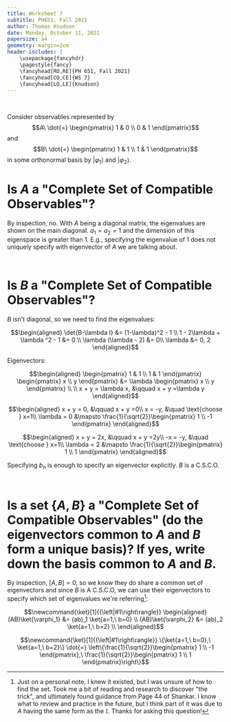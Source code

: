 ```yaml
---
title: Worksheet 7
subtitle: PH651, Fall 2021
author: Thomas Knudson
date: Monday, October 11, 2021
papersize: a4
geometry: margin=2cm
header-includes: |
    \usepackage{fancyhdr}
    \pagestyle{fancy}
    \fancyhead[RO,RE]{PH 651, Fall 2021}
    \fancyhead[CO,CE]{WS 7}
    \fancyhead[LO,LE]{Knudson}
---
```


$$\ $$

Consider observables represented by $$A\ \dot{=} \begin{pmatrix} 1 & 0 \\ 0 & 1 \end{pmatrix}$$ and $$B\ \dot{=} \begin{pmatrix} 1 & 1 \\ 1 & 1 \end{pmatrix}$$ in some orthonormal basis by $\newcommand{\ket}[1]{{\left|#1\right\rangle}}\ket{\varphi_1}$ and $\newcommand{\ket}[1]{{\left|#1\right\rangle}}\ket{\varphi_2}$.

# Is $A$ a "Complete Set of Compatible Observables"?

By inspection, no. With $A$ being a diagonal matrix, the eigenvalues are shown on the main diagonal. $a_1 = a_2 = 1$ and the dimension of this eigenspace is greater than $1$. E.g., specifying the eigenvalue of $1$ does not uniquely specify with eigenvector of $A$ we are talking about. $$\ $$

# Is $B$ a "Complete Set of Compatible Observables"?

$B$ isn't diagonal, so we need to find the eigenvalues:

$$\begin{aligned}
\det{B-\lambda I} &= (1-\lambda)^2 - 1 \\
1 - 2\lambda + \lambda ^2 - 1 &= 0 \\
\lambda (\lambda - 2) &= 0\\
\lambda &= 0, 2
\end{aligned}$$

Eigenvectors:

$$\begin{aligned}
\begin{pmatrix} 1 & 1 \\ 1 & 1 \end{pmatrix} \begin{pmatrix} x \\ y \end{pmatrix} &= \lambda \begin{pmatrix} x \\ y \end{pmatrix} \\
\\
x + y = \lambda x, &\qquad x + y =\lambda y
\end{aligned}$$

$$\begin{aligned}
x + y = 0, &\qquad x + y =0\\
x = -y, &\quad \text{choose } x=1\\
\lambda = 0 &\mapsto \frac{1}{\sqrt{2}}\begin{pmatrix} 1 \\ -1 \end{pmatrix}
\end{aligned}$$

$$\begin{aligned}
x + y = 2x, &\qquad x + y =2y\\
-x = -y, &\quad \text{choose } x=1\\
\lambda = 2 &\mapsto \frac{1}{\sqrt{2}}\begin{pmatrix} 1 \\ 1 \end{pmatrix}
\end{aligned}$$

Specifying $b_n$ is enough to specify an eigenvector explicitly. $B$ is a C.S.C.O. $$\ $$

# Is a set $\{ A, B \}$ a "Complete Set of Compatible Observables" (do the eigenvectors common to $A$ and $B$ form a unique basis)? If yes, write down the basis common to $A$ and $B$.

By inspection, $[A, B]=0$, so we know they do share a common set of eigenvectors and since $B$ is A C.S.C.O, we can use their eigenvectors to specify which set of eigenvalues we're referring[^1]:

$$\newcommand{\ket}[1]{{\left|#1\right\rangle}}
\begin{aligned}
(AB)\ket{\varphi_1} &= (ab)_1 \ket{a=1,\ b=0} \\
(AB)\ket{\varphi_2} &= (ab)_2 \ket{a=1,\ b=2} \\
\end{aligned}$$

$$\newcommand{\ket}[1]{{\left|#1\right\rangle}}
\{\ket{a=1,\ b=0},\ \ket{a=1,\ b=2}\} \dot{=} \left\{\frac{1}{\sqrt{2}}\begin{pmatrix} 1 \\ -1 \end{pmatrix},\ \frac{1}{\sqrt{2}}\begin{pmatrix} 1 \\ 1 \end{pmatrix}\right\}$$

[^1]: Just on a personal note, I knew it existed, but I was unsure of how to find the set. Took me a bit of reading and research to discover "the trick", and ultimately found guidance from Page 44 of Shankar. I know what to review and practice in the future, but I think part of it was due to $A$ having the same form as the $\mathbb{I}$. Thanks for asking this question!
